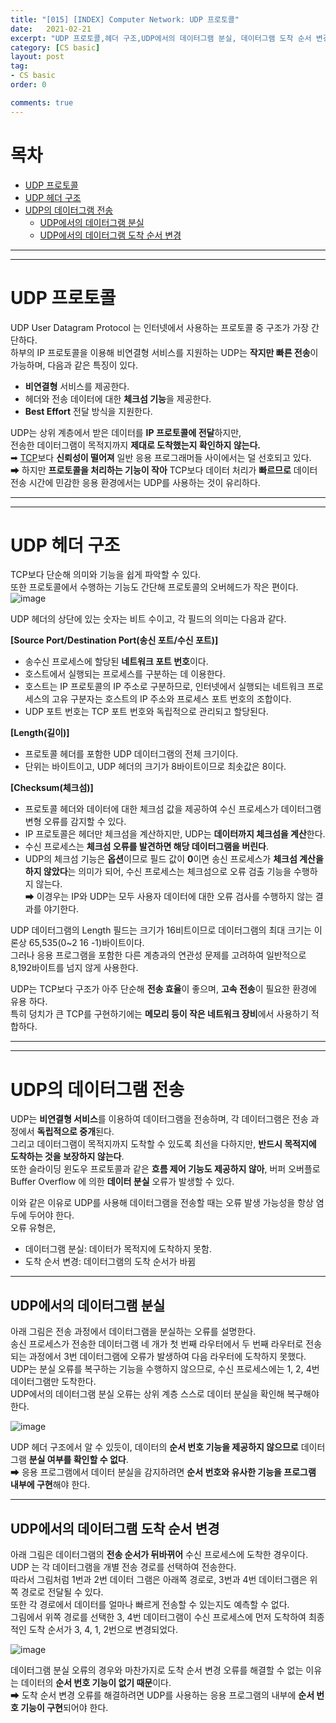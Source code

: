```yaml
---
title: "[015] [INDEX] Computer Network: UDP 프로토콜"
date:   2021-02-21
excerpt: "UDP 프로토콜,헤더 구조,UDP에서의 데이터그램 분실, 데이터그램 도착 순서 변경  "
category: [CS basic]
layout: post
tag:
- CS basic
order: 0

comments: true
---
```



# 목차
- [UDP 프로토콜](#udp-프로토콜)
- [UDP 헤더 구조](#udp-헤더-구조)
- [UDP의 데이터그램 전송](#udp의-데이터그램-전송)
  * [UDP에서의 데이터그램 분실](#udp에서의-데이터그램-분실)
  * [UDP에서의 데이터그램 도착 순서 변경](#udp에서의-데이터그램-도착-순서-변경)




---
---


# **UDP 프로토콜**
UDP User Datagram Protocol 는 인터넷에서 사용하는 프로토콜 중 구조가 가장 간단하다.     
하부의 IP 프로토콜을 이용해 비연결형 서비스를 지원하는 UDP는 **작지만 빠른 전송**이 가능하며, 다음과 같은 특징이 있다.    
* **비연결형** 서비스를 제공한다.    
* 헤더와 전송 데이터에 대한 **체크섬 기능**을 제공한다.   
* **Best Effort** 전달 방식을 지원한다.     


UDP는 상위 계층에서 받은 데이터를 **IP 프로토콜에 전달**하지만,         
전송한 데이터그램이 목적지까지 **제대로 도착했는지 확인하지 않는다.**          
➡ [TCP](https://yerimoh.github.io/CN014/)보다 **신뢰성이 떨어져** 일반 응용 프로그래머들 사이에서는 덜 선호되고 있다.       
➡ 하지만 **프로토콜을 처리하는 기능이 작아** TCP보다 데이터 처리가 **빠르므로** 데이터 전송 시간에 민감한 응용 환경에서는 UDP를 사용하는 것이 유리하다.            


----
----

# **UDP 헤더 구조**
TCP보다 단순해 의미와 기능을 쉽게 파악할 수 있다.     
또한 프로토콜에서 수행하는 기능도 간단해 프로토콜의 오버헤드가 작은 편이다.
![image](https://user-images.githubusercontent.com/76824611/165356186-05a49d4c-ac28-4858-90bd-f80e084d1bac.png)


UDP 헤더의 상단에 있는 숫자는 비트 수이고, 각 필드의 의미는 다음과 같다.  

**[Source Port/Destination Port(송신 포트/수신 포트)]**      
* 송수신 프로세스에 할당된 **네트워크 포트 번호**이다.       
* 호스트에서 실행되는 프로세스를 구분하는 데 이용한다.        
* 호스트는 IP 프로토콜의 IP 주소로 구분하므로, 인터넷에서 실행되는 네트워크 프로세스의 고유 구분자는 호스트의 IP 주소와 프로세스 포트 번호의 조합이다.        
* UDP 포트 번호는 TCP 포트 번호와 독립적으로 관리되고 할당된다.



**[Length(길이)]**      
* 프로토콜 헤더를 포함한 UDP 데이터그램의 전체 크기이다.         
* 단위는 바이트이고, UDP 헤더의 크기가 8바이트이므로 최솟값은 8이다.        


**[Checksum(체크섬)]**      
* 프로토콜 헤더와 데이터에 대한 체크섬 값을 제공하여 수신 프로세스가 데이터그램 변형 오류를 감지할 수 있다.      
* IP 프로토콜은 헤더만 체크섬을 계산하지만, UDP는 **데이터까지 체크섬을 계산**한다.       
* 수신 프로세스는 **체크섬 오류를 발견하면 해당 데이터그램을 버린다**.        
* UDP의 체크섬 기능은 **옵션**이므로 필드 값이 **0**이면 송신 프로세스가 **체크섬 계산을 하지 않았다**는 의미가 되어, 수신 프로세스는 체크섬으로 오류 검출 기능을 수행하지 않는다.         
➡ 이경우는 IP와 UDP는 모두 사용자 데이터에 대한 오류 검사를 수행하지 않는 결과를 야기한다.     



UDP 데이터그램의 Length 필드는 크기가 16비트이므로 데이터그램의 최대 크기는 이론상 65,535(0~2 16 -1)바이트이다.      
그러나 응용 프로그램을 포함한 다른 계층과의 연관성 문제를 고려하여 일반적으로 8,192바이트를 넘지 않게 사용한다.        


UDP는 TCP보다 구조가 아주 단순해 **전송 효율**이 좋으며, **고속 전송**이 필요한 환경에 유용 하다.      
특히 덩치가 큰 TCP를 구현하기에는 **메모리 등이 작은 네트워크 장비**에서 사용하기 적합하다.

---
----

# **UDP의 데이터그램 전송**
UDP는 **비연결형 서비스**를 이용하여 데이터그램을 전송하며, 각 데이터그램은 전송 과정에서 **독립적으로 중개**된다.    
그리고 데이터그램이 목적지까지 도착할 수 있도록 최선을 다하지만, **반드시 목적지에 도착하는 것을 보장하지 않는다**.       
또한 슬라이딩 윈도우 프로토콜과 같은 **흐름 제어 기능도 제공하지 않아**, 버퍼 오버플로 Buffer Overflow 에 의한 **데이터 분실** 오류가 발생할 수 있다.        

이와 같은 이유로 UDP를 사용해 데이터그램을 전송할 때는 오류 발생 가능성을 항상 염두에 두어야 한다.       
오류 유형은,    
* 데이터그램 분실: 데이터가 목적지에 도착하지 못함.        
* 도착 순서 변경: 데이터그램의 도착 순서가 바뀜        


----

## UDP에서의 데이터그램 분실
아래 그림은 전송 과정에서 데이터그램을 분실하는 오류를 설명한다.        
송신 프로세스가 전송한 데이터그램 네 개가 첫 번째 라우터에서 두 번째 라우터로 전송되는 과정에서 3번 데이터그램에 오류가 발생하여 다음 라우터에 도착하지 못했다.        
UDP는 분실 오류를 복구하는 기능을 수행하지 않으므로, 수신 프로세스에는 1, 2, 4번 데이터그램만 도착한다.      
UDP에서의 데이터그램 분실 오류는 상위 계층 스스로 데이터 분실을 확인해 복구해야 한다.     


![image](https://user-images.githubusercontent.com/76824611/165359546-3e1014ac-ca50-412c-a9ee-74622da0dd00.png)




UDP 헤더 구조에서 알 수 있듯이, 데이터의 **순서 번호 기능을 제공하지 않으므로** 데이터그램 **분실 여부를 확인할 수 없다**.       
➡ 응용 프로그램에서 데이터 분실을 감지하려면 **순서 번호와 유사한 기능을 프로그램 내부에 구현**해야 한다.


-----

## UDP에서의 데이터그램 도착 순서 변경
아래 그림은 데이터그램의 **전송 순서가 뒤바뀌어** 수신 프로세스에 도착한 경우이다.         
UDP 는 각 데이터그램을 개별 전송 경로를 선택하여 전송한다.     
따라서 그림처럼 1번과 2번 데이터 그램은 아래쪽 경로로, 3번과 4번 데이터그램은 위쪽 경로로 전달될 수 있다.    
또한 각 경로에서 데이터를 얼마나 빠르게 전송할 수 있는지도 예측할 수 없다.     
그림에서 위쪽 경로를 선택한 3, 4번 데이터그램이 수신 프로세스에 먼저 도착하여 최종적인 도착 순서가 3, 4, 1, 2번으로 변경되었다.


![image](https://user-images.githubusercontent.com/76824611/165359420-83f4072e-75d3-4d6a-94e5-e7188616480f.png)


데이터그램 분실 오류의 경우와 마찬가지로 도착 순서 변경 오류를 해결할 수 없는 이유는 데이터의 **순서 번호 기능이 없기 때문**이다.     
➡ 도착 순서 변경 오류를 해결하려면 UDP를 사용하는 응용 프로그램의 내부에 **순서 번호 기능이 구현**되어야 한다.
